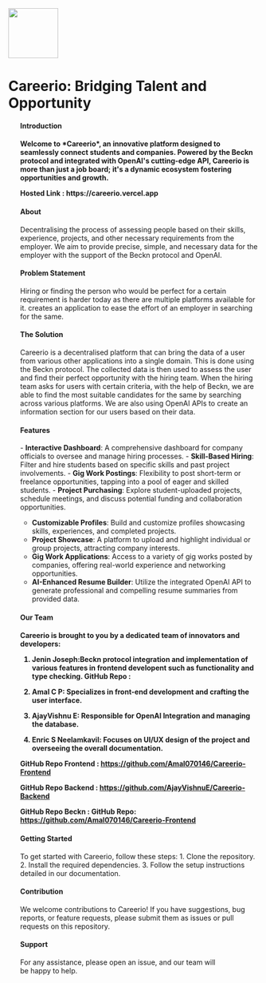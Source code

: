 <div>
<img src="https://i.ibb.co/5LHhWTX/CAREERIO-LOGO.png" width=100>
</div>
<h1> Careerio: Bridging Talent and Opportunity
</h1>
<ul>
<h4>Introduction<h4>
<p>Welcome to *Careerio*, an innovative platform designed to seamlessly connect students and companies. Powered by the Beckn protocol and integrated with OpenAI's cutting-edge API, Careerio is more than just a job board; it's a dynamic ecosystem fostering opportunities and growth.
</p>

<p>Hosted Link : https://careerio.vercel.app </p>
<h4>About</h4>
<p>Decentralising the process of assessing people based on their skills, experience, projects, and other necessary requirements from the employer. We aim to provide precise, simple, and necessary data for the employer with the support of the Beckn protocol and OpenAI.</p>
<h4>Problem Statement</h4>
<p>Hiring or finding the person who would be perfect for a certain requirement is harder today as there are multiple platforms available for it. creates an application to ease the effort of an employer in searching for the same.</p>
<h4>The Solution</h4>
<p>Careerio is a decentralised platform that can bring the data of a user from various other applications into a single domain. This is done using the Beckn protocol. The collected data is then used to assess the user and find their perfect opportunity with the hiring team. When the hiring team asks for users with certain criteria, with the help of Beckn, we are able to find the most suitable candidates for the same by searching across various platforms. We are also using OpenAI APIs to create an information section for our users based on their data. </p>
<h4>Features</h4>
<p>
- <b>Interactive Dashboard</b>: A comprehensive dashboard for company officials to oversee and manage hiring processes.
- <b>Skill-Based Hiring</b>: Filter and hire students based on specific skills and past project involvements.
- <b>Gig Work Postings</b>: Flexibility to post short-term or freelance opportunities, tapping into a pool of eager and skilled students.
- <b>Project Purchasing</b>: Explore student-uploaded projects, schedule meetings, and discuss potential funding and collaboration opportunities.

- <b>Customizable Profiles</b>: Build and customize profiles showcasing skills, experiences, and completed projects.
- <b>Project Showcase</b>: A platform to upload and highlight individual or group projects, attracting company interests.
- <b>Gig Work Applications</b>: Access to a variety of gig works posted by companies, offering real-world experience and networking opportunities.
- <b>AI-Enhanced Resume Builder</b>: Utilize the integrated OpenAI API to generate professional and compelling resume summaries from provided data.


</p>
<h4>Our Team<h4>
<p>
Careerio is brought to you by a dedicated team of innovators and developers:

1. <b>Jenin Joseph</b>:Beckn protocol integration and implementation of various features in frontend developent such as functionality and type checking.
GitHub Repo : 
2. <b>Amal C P</b>: Specializes in front-end development and crafting the user interface.

3. <b>AjayVishnu E</b>: Responsible for OpenAI Integration and managing the database.

4. <b>Enric S Neelamkavil</b>: Focuses on UI/UX design of the project and overseeing the overall documentation.

GitHub Repo Frontend : https://github.com/Amal070146/Careerio-Frontend

GitHub Repo Backend : https://github.com/AjayVishnuE/Careerio-Backend

GitHub Repo Beckn : GitHub Repo: https://github.com/Amal070146/Careerio-Frontend
</p>

<h4>Getting Started</h4>
<p>
To get started with Careerio, follow these steps:
1. Clone the repository.
2. Install the required dependencies.
3. Follow the setup instructions detailed in our documentation.
</p>

<h4>Contribution</h4>
<p>
We welcome contributions to Careerio! If you have suggestions, bug reports, or feature requests, please submit them as issues or pull requests on this repository.</p>

<h4>Support</h4>
<p>
For any assistance, please open an issue, and our team will be happy to help.</p>
</ul>
